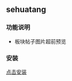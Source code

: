## sehuatang

### 功能说明

* 板块帖子图片超前预览

### 安装

[点击安装](https://raw.githubusercontent.com/bluebabes/greasyfork-userscript/main/sehuatang/sehuatang.user.js)